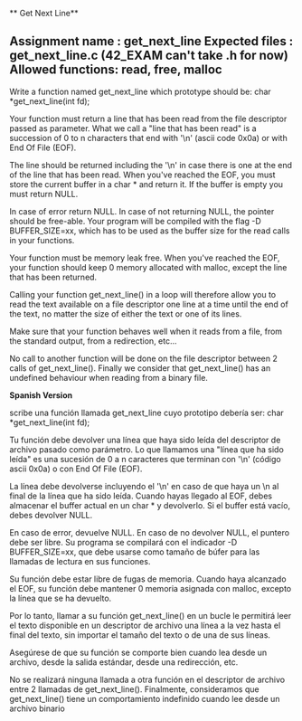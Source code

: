 ** Get Next Line**

Assignment name : get_next_line
Expected files : get_next_line.c (42_EXAM can't take .h for now)
Allowed functions: read, free, malloc
--------------------------------------------------------------------------------

Write a function named get_next_line which prototype should be:
char *get_next_line(int fd);


Your function must return a line that has been read from the file descriptor passed as parameter. What we call a "line that has been read" is a succession of 0 to n characters that end with '\n' (ascii code 0x0a) or with End Of File (EOF).

The line should be returned including the '\n' in case there is one at the end of the line that has been read. When you've reached the EOF, you must store the current buffer in a char * and return it. If the buffer is empty you must return NULL.

In case of error return NULL. In case of not returning NULL, the pointer should be free-able. Your program will be compiled with the flag -D BUFFER_SIZE=xx, which has to be used as the buffer size for the read calls in your functions.

Your function must be memory leak free. When you've reached the EOF, your function should keep 0 memory allocated with malloc, except the line that has been returned.

Calling your function get_next_line() in a loop will therefore allow you to read the text available on a file descriptor one line at a time until the end of the text, no matter the size of either the text or one of its lines.

Make sure that your function behaves well when it reads from a file, from the standard output, from a redirection, etc...

No call to another function will be done on the file descriptor between 2 calls of get_next_line(). Finally we consider that get_next_line() has an undefined behaviour when reading from a binary file.


**Spanish Version** 

scribe una función llamada get_next_line cuyo prototipo debería ser:
char *get_next_line(int fd);

Tu función debe devolver una línea que haya sido leída del descriptor de archivo pasado como parámetro. Lo que llamamos una "línea que ha sido leída" es una sucesión de 0 a n caracteres que terminan con '\n' (código ascii 0x0a) o con End Of File (EOF).

La línea debe devolverse incluyendo el '\n' en caso de que haya un \n al final de la línea que ha sido leída. Cuando hayas llegado al EOF, debes almacenar el buffer actual en un char * y devolverlo. Si el buffer está vacío, debes devolver NULL.

En caso de error, devuelve NULL. En caso de no devolver NULL, el puntero debe ser libre. Su programa se compilará con el indicador -D BUFFER_SIZE=xx, que debe usarse como tamaño de búfer para las llamadas de lectura en sus funciones.

Su función debe estar libre de fugas de memoria. Cuando haya alcanzado el EOF, su función debe mantener 0 memoria asignada con malloc, excepto la línea que se ha devuelto.

Por lo tanto, llamar a su función get_next_line() en un bucle le permitirá leer el texto disponible en un descriptor de archivo una línea a la vez hasta el final del texto, sin importar el tamaño del texto o de una de sus líneas.

Asegúrese de que su función se comporte bien cuando lea desde un archivo, desde la salida estándar, desde una redirección, etc.

No se realizará ninguna llamada a otra función en el descriptor de archivo entre 2 llamadas de get_next_line(). Finalmente, consideramos que get_next_line() tiene un comportamiento indefinido cuando lee desde un archivo binario
